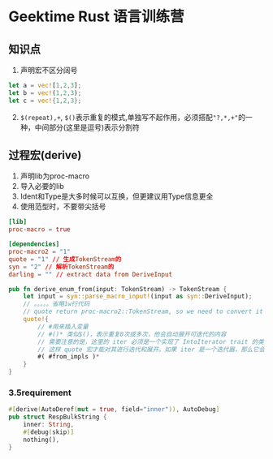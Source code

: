 # Geektime Rust 语言训练营

## 知识点

1. 声明宏不区分阔号
```rust
let a = vec![1,2,3];
let b = vec!(1,2,3);
let c = vec!{1,2,3};
```
2. `$(repeat),+`, `$()`表示重复的模式,单独写不起作用，必须搭配`"?,*,+"`的一种，中间部分(这里是逗号)表示分割符



## 过程宏(derive)
1. 声明lib为proc-macro
2. 导入必要的lib
3. Ident和Type是大多时候可以互换，但更建议用Type信息更全
4. 使用范型时，不要带尖括号

```toml
[lib]
proc-macro = true

[dependencies]
proc-macro2 = "1"
quote = "1" // 生成TokenStream的
syn = "2" // 解析TokenStream的
darling = "" // extract data from DeriveInput
```

```rust
pub fn derive_enum_from(input: TokenStream) -> TokenStream {
    let input = syn::parse_macro_input!(input as syn::DeriveInput);
    // 。。。。。省略1w行代码
    // quote return proc-macro2::TokenStream, so we need to convert it to TokenStream
    quote!{
        // #用来插入变量
        // #()* 类似$()，表示重复0次或多次，他会自动展开可迭代的内容
        // 需要注意的是，这里的 iter 必须是一个实现了 IntoIterator trait 的类型，
        // 这样 quote 宏才能对其进行迭代和展开。如果 iter 是一个迭代器，那么它会被展开。
        #( #from_impls )*
    }
}
```

### 3.5requirement
```rust
#[derive(AutoDeref(mut = true, field="inner")), AutoDebug]
pub struct RespBulkString {
    inner: String,
    #[debug(skip)]
    nothing(),
}
```
